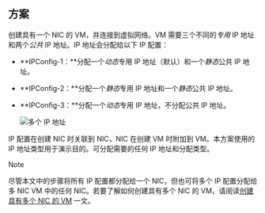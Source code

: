 ## <a name="Scenario"></a> 方案
创建具有一个 NIC 的 VM，并连接到虚拟网络。VM 需要三个不同的*专用* IP 地址和两个*公共* IP 地址。IP 地址会分配给以下 IP 配置：

* **IPConfig-1：**分配一个*动态*专用 IP 地址（默认）和一个*静态*公共 IP 地址。
* **IPConfig-2：**分配一个*静态*专用 IP 地址和一个*静态*公共 IP 地址。
* **IPConfig-3：**分配一个*动态*专用 IP 地址，不分配公共 IP 地址。

    ![多个 IP 地址](./media/virtual-network-multiple-ip-addresses-scenario/OneNIC-3IP.png)  

IP 配置在创建 NIC 时关联到 NIC，NIC 在创建 VM 时附加到 VM。本方案使用的 IP 地址类型用于演示目的。可分配需要的任何 IP 地址和分配类型。

> [!NOTE]
尽管本文中的步骤将所有 IP 配置都分配给一个 NIC，但也可将多个 IP 配置分配给多 NIC VM 中的任何 NIC。若要了解如何创建具有多个 NIC 的 VM，请阅读[创建具有多个 NIC 的 VM](../articles/virtual-network/virtual-network-deploy-multinic-arm-ps.md) 一文。

<!---HONumber=Mooncake_1226_2016-->